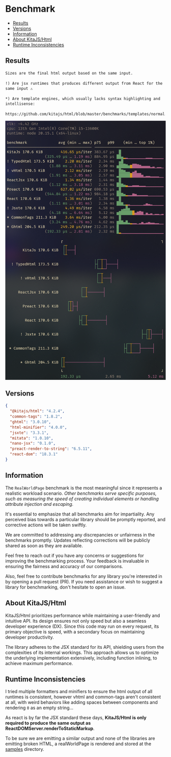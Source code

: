 <h1>Benchmark</h1>

- [Results](#results)
- [Versions](#versions)
- [Information](#information)
- [About KitaJS/Html](#about-kitajshtml)
- [Runtime Inconsistencies](#runtime-inconsistencies)

## Results

```
Sizes are the final html output based on the same input.

!) Are jsx runtimes that produces different output from React for the same input ⚠️

*) Are template engines, which usually lacks syntax highlighting and intellisense:
   https://github.com/kitajs/html/blob/master/benchmarks/templates/normal.tsx
```

<img align=center src="./benchmark.png" alt="benchmark results" />

## Versions

```json
{
  "@kitajs/html": "4.2.4",
  "common-tags": "1.8.2",
  "ghtml": "3.0.10",
  "html-minifier": "4.0.0",
  "jsxte": "3.3.1",
  "mitata": "1.0.10",
  "nano-jsx": "0.1.0",
  "preact-render-to-string": "6.5.11",
  "react-dom": "18.3.1"
}
```

## Information

The `RealWorldPage` benchmark is the most meaningful since it represents a realistic
workload scenario. _Other benchmarks serve specific purposes, such as measuring the speed
of creating individual elements or handling attribute injection and escaping._

It's essential to emphasize that all benchmarks aim for impartiality. Any perceived bias
towards a particular library should be promptly reported, and corrective actions will be
taken swiftly.

We are committed to addressing any discrepancies or unfairness in the benchmarks promptly.
Updates reflecting corrections will be publicly shared as soon as they are available.

Feel free to reach out if you have any concerns or suggestions for improving the
benchmarking process. Your feedback is invaluable in ensuring the fairness and accuracy of
our comparisons.

Also, feel free to contribute benchmarks for any library you're interested in by opening a
pull request (PR). If you need assistance or wish to suggest a library for benchmarking,
don't hesitate to open an issue.

## About KitaJS/Html

KitaJS/Html prioritizes performance while maintaining a user-friendly and intuitive API.
Its design ensures not only speed but also a seamless developer experience (DX). Since
this code may run on every request, its primary objective is speed, with a secondary focus
on maintaining developer productivity.

The library adheres to the JSX standard for its API, shielding users from the complexities
of its internal workings. This approach allows us to optimize the underlying
implementation extensively, including function inlining, to achieve maximum performance.

## Runtime Inconsistencies

I tried multiple formatters and minifiers to ensure the html output of all runtimes is
consistent, however vhtml and common-tags aren't consistent at all, with weird behaviors
like adding spaces between components and rendering `0` as an empty string...

As react is by far the JSX standard these days, **KitaJS/Html is only required to produce
the same output as ReactDOMServer.renderToStaticMarkup**.

To be sure we are emitting a similar output and none of the libraries are emitting broken
HTML, a realWorldPage is rendered and stored at the [samples](./runner/samples) directory.

